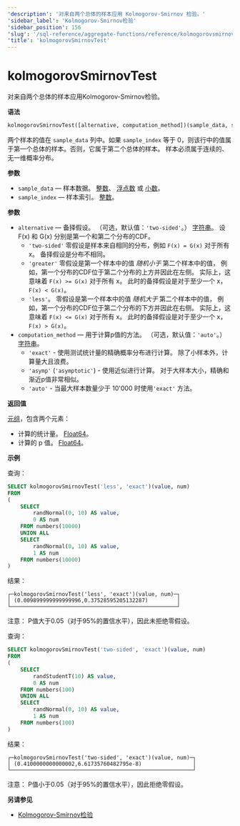 ```yaml
---
'description': '对来自两个总体的样本应用 Kolmogorov-Smirnov 检验。'
'sidebar_label': 'Kolmogorov-Smirnov检验'
'sidebar_position': 156
'slug': '/sql-reference/aggregate-functions/reference/kolmogorovsmirnovtest'
'title': 'kolmogorovSmirnovTest'
---
```





# kolmogorovSmirnovTest

对来自两个总体的样本应用Kolmogorov-Smirnov检验。

**语法**

```sql
kolmogorovSmirnovTest([alternative, computation_method])(sample_data, sample_index)
```

两个样本的值在 `sample_data` 列中。如果 `sample_index` 等于 0，则该行中的值属于第一个总体的样本。否则，它属于第二个总体的样本。
样本必须属于连续的、无一维概率分布。

**参数**

- `sample_data` — 样本数据。 [整数](../../../sql-reference/data-types/int-uint.md)、 [浮点数](../../../sql-reference/data-types/float.md) 或 [小数](../../../sql-reference/data-types/decimal.md)。
- `sample_index` — 样本索引。 [整数](../../../sql-reference/data-types/int-uint.md)。

**参数**

- `alternative` — 备择假设。 （可选，默认值：`'two-sided'`。） [字符串](../../../sql-reference/data-types/string.md)。
    设 F(x) 和 G(x) 分别是第一个和第二个分布的CDF。
    - `'two-sided'`
        零假设是样本来自相同的分布，例如 `F(x) = G(x)` 对于所有 x。
        备择假设是分布不相同。
    - `'greater'`
        零假设是第一个样本中的值 *随机小于* 第二个样本中的值，
        例如，第一个分布的CDF位于第二个分布的上方并因此在左侧。
        实际上，这意味着 `F(x) >= G(x)` 对于所有 x。 此时的备择假设是对于至少一个 x，`F(x) < G(x)`。
    - `'less'`。
        零假设是第一个样本中的值 *随机大于* 第二个样本中的值，
        例如，第一个分布的CDF位于第二个分布的下方并因此在右侧。
        实际上，这意味着 `F(x) <= G(x)` 对于所有 x。 此时的备择假设是对于至少一个 x，`F(x) > G(x)`。
- `computation_method` — 用于计算p值的方法。 （可选，默认值：`'auto'`。） [字符串](../../../sql-reference/data-types/string.md)。
    - `'exact'` - 使用测试统计量的精确概率分布进行计算。 除了小样本外，计算量大且浪费。
    - `'asymp'` (`'asymptotic'`) - 使用近似进行计算。 对于大样本大小，精确和渐近p值非常相似。
    - `'auto'`  - 当最大样本数量少于 10'000 时使用`'exact'` 方法。


**返回值**

[元组](../../../sql-reference/data-types/tuple.md)，包含两个元素：

- 计算的统计量。 [Float64](../../../sql-reference/data-types/float.md)。
- 计算的 p 值。 [Float64](../../../sql-reference/data-types/float.md)。


**示例**

查询：

```sql
SELECT kolmogorovSmirnovTest('less', 'exact')(value, num)
FROM
(
    SELECT
        randNormal(0, 10) AS value,
        0 AS num
    FROM numbers(10000)
    UNION ALL
    SELECT
        randNormal(0, 10) AS value,
        1 AS num
    FROM numbers(10000)
)
```

结果：

```text
┌─kolmogorovSmirnovTest('less', 'exact')(value, num)─┐
│ (0.009899999999999996,0.37528595205132287)         │
└────────────────────────────────────────────────────┘
```

注意：
P值大于0.05（对于95%的置信水平），因此未拒绝零假设。


查询：

```sql
SELECT kolmogorovSmirnovTest('two-sided', 'exact')(value, num)
FROM
(
    SELECT
        randStudentT(10) AS value,
        0 AS num
    FROM numbers(100)
    UNION ALL
    SELECT
        randNormal(0, 10) AS value,
        1 AS num
    FROM numbers(100)
)
```

结果：

```text
┌─kolmogorovSmirnovTest('two-sided', 'exact')(value, num)─┐
│ (0.4100000000000002,6.61735760482795e-8)                │
└─────────────────────────────────────────────────────────┘
```

注意：
P值小于0.05（对于95%的置信水平），因此拒绝零假设。


**另请参见**

- [Kolmogorov-Smirnov检验](https://en.wikipedia.org/wiki/Kolmogorov%E2%80%93Smirnov_test)
